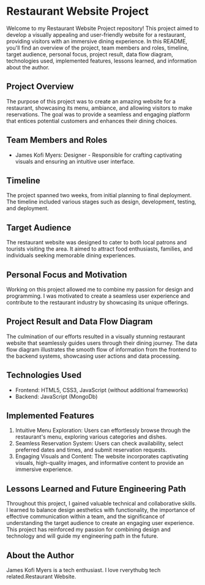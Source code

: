 # Restaurant Website Project

Welcome to my Restaurant Website Project repository! This project aimed to develop a visually appealing and user-friendly website for a restaurant, providing visitors with an immersive dining experience. In this README, you'll find an overview of the project, team members and roles, timeline, target audience, personal focus, project result, data flow diagram, technologies used, implemented features, lessons learned, and information about the author.

## Project Overview
The purpose of this project was to create an amazing website for a restaurant, showcasing its menu, ambiance, and allowing visitors to make reservations. The goal was to provide a seamless and engaging platform that entices potential customers and enhances their dining choices.

## Team Members and Roles
- James Kofi Myers: Designer - Responsible for crafting captivating visuals and ensuring an intuitive user interface.

## Timeline
The project spanned two weeks, from initial planning to final deployment. The timeline included various stages such as design, development, testing, and deployment.

## Target Audience
The restaurant website was designed to cater to both local patrons and tourists visiting the area. It aimed to attract food enthusiasts, families, and individuals seeking memorable dining experiences.

## Personal Focus and Motivation
Working on this project allowed me to combine my passion for design and programming. I was motivated to create a seamless user experience and contribute to the restaurant industry by showcasing its unique offerings.

## Project Result and Data Flow Diagram
The culmination of our efforts resulted in a visually stunning restaurant website that seamlessly guides users through their dining journey. The data flow diagram illustrates the smooth flow of information from the frontend to the backend systems, showcasing user actions and data processing.


## Technologies Used
- Frontend: HTML5, CSS3, JavaScript (without additional frameworks)
- Backend: JavaScript (MongoDb)

## Implemented Features
1. Intuitive Menu Exploration: Users can effortlessly browse through the restaurant's menu, exploring various categories and dishes.
2. Seamless Reservation System: Users can check availability, select preferred dates and times, and submit reservation requests.
3. Engaging Visuals and Content: The website incorporates captivating visuals, high-quality images, and informative content to provide an immersive experience.

## Lessons Learned and Future Engineering Path
Throughout this project, I gained valuable technical and collaborative skills. I learned to balance design aesthetics with functionality, the importance of effective communication within a team, and the significance of understanding the target audience to create an engaging user experience. This project has reinforced my passion for combining design and technology and will guide my engineering path in the future.

## About the Author
James Kofi Myers is a tech enthusiast. I love rverythubg tech related.Restaurant Website.


